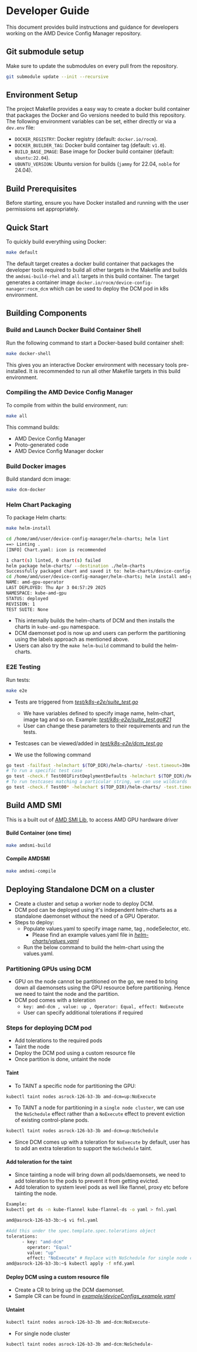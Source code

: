 # Developer Guide

This document provides build instructions and guidance for developers working on the AMD Device Config Manager repository.

## Git submodule setup

Make sure to update the submodules on every pull from the repository.
```bash
git submodule update --init --recursive
```

## Environment Setup

The project Makefile provides a easy way to create a docker build container that packages the Docker and Go versions needed to build this repository. The following environment variables can be set, either directly or via a `dev.env` file:

- `DOCKER_REGISTRY`: Docker registry (default: `docker.io/rocm`).
- `DOCKER_BUILDER_TAG`: Docker build container tag (default: `v1.0`).
- `BUILD_BASE_IMAGE`: Base image for Docker build container (default: `ubuntu:22.04`).
- `UBUNTU_VERSION`: Ubuntu version for builds (`jammy` for 22.04, `noble` for 24.04).

## Build Prerequisites

Before starting, ensure you have Docker installed and running with the user permissions set appropriately.

## Quick Start

To quickly build everything using Docker:
```bash
make default
```

The default target creates a docker build container that packages the developer tools required to build all other targets in the Makefile and builds the `amdsmi-build-rhel` and `all` targets in this build container.
The target generates a container image `docker.io/rocm/device-config-manager:rocm_dcm` which can be used to deploy the DCM pod in k8s environment.

## Building Components

### Build and Launch Docker Build Container Shell

Run the following command to start a Docker-based build container shell:

```bash
make docker-shell
```

This gives you an interactive Docker environment with necessary tools pre-installed. It is recommended to run all other Makefile targets in this build environment.

### Compiling the AMD Device Config Manager

To compile from within the build environment, run:

```bash
make all
```

This command builds:
- AMD Device Config Manager
- Proto-generated code
- AMD Device Config Manager docker

### Build Docker images

Build standard dcm image:

```bash
make dcm-docker
```

### Helm Chart Packaging

To package Helm charts:

```bash
make helm-install

cd /home/amd/user/device-config-manager/helm-charts; helm lint
==> Linting .
[INFO] Chart.yaml: icon is recommended

1 chart(s) linted, 0 chart(s) failed
helm package helm-charts/ --destination ./helm-charts
Successfully packaged chart and saved it to: helm-charts/device-config-manager-charts-v1.0.0.tgz
cd /home/amd/user/device-config-manager/helm-charts; helm install amd-gpu-operator ./device-config-manager-charts-v1.0.0.tgz -n kube-amd-gpu --create-namespace -f values.yaml
NAME: amd-gpu-operator
LAST DEPLOYED: Thu Apr 3 04:57:29 2025
NAMESPACE: kube-amd-gpu
STATUS: deployed
REVISION: 1
TEST SUITE: None
```
- This internally builds the helm-charts of DCM and then installs the charts in `kube-amd-gpu` namespace.
- DCM daemonset pod is now up and users can perform the partitioning using the labels approach as mentioned above.
- Users can also try the `make helm-build` command to build the helm-charts.

### E2E Testing

Run tests:

```bash
make e2e
```

- Tests are triggered from [_test/k8s-e2e/suite_test.go_](https://github.com/ROCm/device-config-manager/blob/main/test/k8s-e2e/suite_test.go#L1)
    - We have variables defined to specify image name, helm-chart, image tag and so on. Example: [_test/k8s-e2e/suite_test.go#21_](https://github.com/ROCm/device-config-manager/blob/main/test/k8s-e2e/suite_test.go#L21)
    - User can change these parameters to their requirements and run the tests.

- Testcases can be viewed/added in [_test/k8s-e2e/dcm_test.go_](https://github.com/ROCm/device-config-manager/blob/main/test/k8s-e2e/dcm_test.go#L1)

- We use the following command

```bash
go test -failfast -helmchart $(TOP_DIR)/helm-charts/ -test.timeout=30m -v
# To run a specific test case
go test -check.f Test001FirstDeplymentDefaults -helmchart $(TOP_DIR)/helm-charts/ -test.timeout=30m -v
# To run testcases matching a particular string, we can use wildcards
go test -check.f Test00* -helmchart $(TOP_DIR)/helm-charts/ -test.timeout=30m -v
```

## Build AMD SMI
This is a built out of [AMD SMI Lib](git@github.com:ROCm/amdsmi.git), to
access AMD GPU hardware driver

#### Build Container (one time)
```bash
make amdsmi-build
```

#### Compile AMDSMI
```bash
make amdsmi-compile
```

## Deploying Standalone DCM on a cluster
- Create a cluster and setup a worker node to deploy DCM.
- DCM pod can be deployed using it's independent helm-charts as a standalone daemonset without the need of a GPU Operator.
- Steps to deploy:
    - Populate values.yaml to specify image name, tag , nodeSelector, etc.
        - Please find an example values.yaml file in [_helm-charts/values.yaml_](https://github.com/ROCm/device-config-manager/blob/main/helm-charts/values.yaml#L1)
    - Run the below command to build the helm-chart using the values.yaml.

### Partitioning GPUs using DCM
-  GPU on the node cannot be partitioned on the go, we need to bring down all daemonsets using the GPU resource before partitioning. Hence we need to taint the node and the partition.
- DCM pod comes with a toleration
    - `key: amd-dcm , value: up , Operator: Equal, effect: NoExecute `
    - User can specify additional tolerations if required

### Steps for deploying DCM pod
- Add tolerations to the required pods
- Taint the node
- Deploy the DCM pod using a custom resource file
- Once partition is done, untaint the node

#### Taint
-  To TAINT a specific node for partitioning the GPU:
```bash
kubectl taint nodes asrock-126-b3-3b amd-dcm=up:NoExecute
```
- To TAINT a node for partitioning in a `single node cluster`, we can use the `NoSchedule` effect rather than a `NoExecute` effect to prevent eviction of existing control-plane pods.
```bash
kubectl taint nodes asrock-126-b3-3b amd-dcm=up:NoSchedule
```
- Since DCM comes up with a toleration for `NoExecute` by default, user has to add an extra toleration to support the `NoSchedule` taint.

#### Add toleration for the taint
-  Since tainting a node will bring down all pods/daemonsets, we need to add toleration to the pods to prevent it from getting evicted.
-  Add toleration to system level pods as well like flannel, proxy etc before tainting the node.
```bash
Example:
kubectl get ds -n kube-flannel kube-flannel-ds -o yaml > fnl.yaml

amd@asrock-126-b3-3b:~$ vi fnl.yaml

#Add this under the spec.template.spec.tolerations object
tolerations:
      - key: "amd-dcm"
        operator: "Equal"
        value: "up"
        effect: "NoExecute" # Replace with NoSchedule for single node cluster
amd@asrock-126-b3-3b:~$ kubectl apply -f nfd.yaml
```
#### Deploy DCM using a custom resource file
-  Create a CR to bring up the DCM daemonset.
-  Sample CR can be found in [_example/deviceConfigs_example.yaml_](https://github.com/ROCm/device-config-manager/blob/main/example/deviceConfigs_example.yaml#L1)

#### Untaint
```bash
kubectl taint nodes asrock-126-b3-3b amd-dcm:NoExecute-
```
- For single node cluster
```bash
kubectl taint nodes asrock-126-b3-3b amd-dcm:NoSchedule-
```